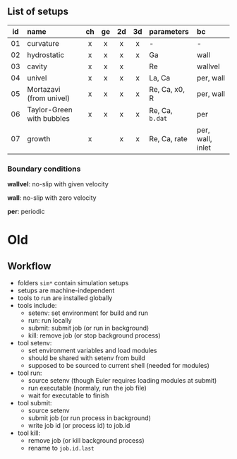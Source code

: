 ## List of setups

| id | name                               | ch| ge| 2d| 3d| parameters      | bc               |
|:--:|:-----------------------------------|:-:|:-:|:-:|:-:|:----------------|:-----------------|
| 01 | curvature                          | x | x | x | x | -               | -                |
| 02 | hydrostatic                        | x | x | x | x | Ga              | wall             |
| 03 | cavity                             | x | x | x |   | Re              | wallvel          |
| 04 | univel                             | x | x | x | x | La, Ca          | per, wall        |
| 05 | Mortazavi (from univel)            | x | x | x | x | Re, Ca, x0, R   | per, wall        |
| 06 | Taylor-Green with bubbles          | x | x | x | x | Re, Ca, `b.dat` | per              |
| 07 | growth                             | x |   | x | x | Re, Ca, rate    | per, wall, inlet |


### Boundary conditions

**wallvel**: no-slip with given velocity

**wall**: no-slip with zero velocity

**per**: periodic


# Old

## Workflow

* folders `sim*` contain simulation setups
* setups are machine-independent
* tools to run are installed globally
* tools include:
  - setenv: set environment for build and run
  - run: run locally
  - submit: submit job (or run in background)
  - kill: remove job (or stop background process)
* tool setenv:
  - set environment variables and load modules
  - should be shared with setenv from build
  - supposed to be sourced to current shell (needed for modules)
* tool run:
  - source setenv (though Euler requires loading modules at submit)
  - run executable (normaly, run the job file)
  - wait for executable to finish
* tool submit:
  - source setenv
  - submit job (or run process in background)
  - write job id (or process id) to job.id
* tool kill:
  - remove job (or kill background process)
  - rename to `job.id.last`
